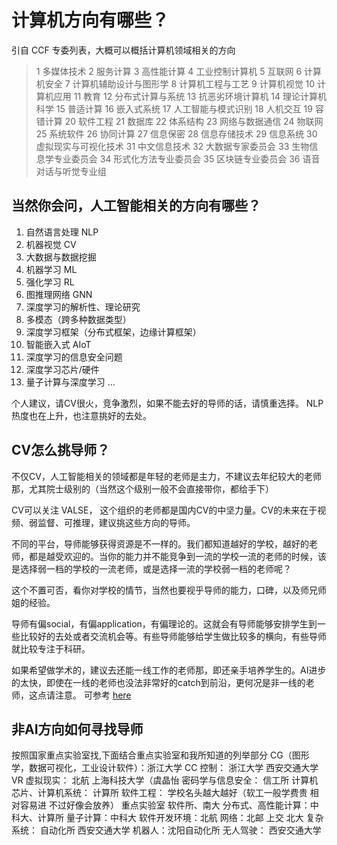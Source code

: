 # 计算机方向有哪些？
引自 CCF 专委列表，大概可以概括计算机领域相关的方向

> 1 多媒体技术 2 服务计算  3 高性能计算  4 工业控制计算机  5 互联网  6 计算机安全  7 计算机辅助设计与图形学  8 计算机工程与工艺  9 计算机视觉  10 计算机应用  11 教育  12 分布式计算与系统  13 抗恶劣环境计算机  14 理论计算机科学  15 普适计算  16 嵌入式系统  17 人工智能与模式识别  18 人机交互  19 容错计算  20 软件工程  21 数据库  22 体系结构  23 网络与数据通信  24 物联网  25 系统软件  26 协同计算  27 信息保密  28 信息存储技术  29 信息系统  30 虚拟现实与可视化技术  31 中文信息技术  32 大数据专家委员会  33 生物信息学专业委员会  34 形式化方法专业委员会 35 区块链专业委员会 36 语音对话与听觉专业组

## 当然你会问，人工智能相关的方向有哪些？

1. 自然语言处理 NLP
2. 机器视觉 CV
3. 大数据与数据挖掘
4. 机器学习 ML
5. 强化学习 RL
6. 图推理网络 GNN
7. 深度学习的解析性、理论研究
8. 多模态（跨多种数据类型）
9. 深度学习框架（分布式框架，边缘计算框架）
10. 智能嵌入式 AIoT
11. 深度学习的信息安全问题
12. 深度学习芯片/硬件
13. 量子计算与深度学习
...

个人建议，请CV很火，竞争激烈，如果不能去好的导师的话，请慎重选择。 NLP热度也在上升，也注意挑好的去处。

## CV怎么挑导师？

不仅CV，人工智能相关的领域都是年轻的老师是主力，不建议去年纪较大的老师那，尤其院士级别的（当然这个级别一般不会直接带你，都给手下）

CV可以关注 VALSE， 这个组织的老师都是国内CV的中坚力量。CV的未来在于视频、弱监督、可推理，建议挑这些方向的导师。

不同的平台，导师能够获得资源是不一样的。我们都知道越好的学校，越好的老师，都是越受欢迎的。当你的能力并不能竞争到一流的学校一流的老师的时候，该是选择弱一档的学校的一流老师，或是选择一流的学校弱一档的老师呢？

这个不置可否，看你对学校的情节，当然也要视乎导师的能力，口碑，以及师兄师姐的经验。

导师有偏social，有偏application，有偏理论的。这就会有导师能够安排学生到一些比较好的去处或者交流机会等。有些导师能够给学生做比较多的横向，有些导师就比较专注于科研。

如果希望做学术的，建议去还能一线工作的老师那，即还亲手培养学生的。AI进步的太快，即使在一线的老师也没法非常好的catch到前沿，更何况是非一线的老师，这点请注意。
可参考 [here](https://mp.weixin.qq.com/s/hU7F1O01bD_5GrvysD0r-A)

## 非AI方向如何寻找导师
按照国家重点实验室找,下面结合重点实验室和我所知道的列举部分
CG（图形学，数据可视化，工业设计软件）：浙江大学
CC 控制： 浙江大学 西安交通大学
VR 虚拟现实： 北航 上海科技大学（虞晶怡
密码学与信息安全： 信工所
计算机芯片、计算机系统： 计算所
软件工程： 学校名头越大越好（软工一般学费贵 相对容易进 不过好像会放养） 重点实验室 软件所、南大
分布式、高性能计算：中科大、计算所
量子计算：中科大
软件开发环境：北航
网络：北邮 上交 北大
复杂系统： 自动化所 西安交通大学
机器人：沈阳自动化所
无人驾驶： 西安交通大学



